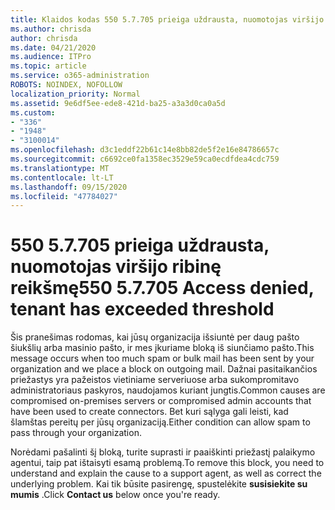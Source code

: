 ```yaml
---
title: Klaidos kodas 550 5.7.705 prieiga uždrausta, nuomotojas viršijo ribinę reikšmę
ms.author: chrisda
author: chrisda
ms.date: 04/21/2020
ms.audience: ITPro
ms.topic: article
ms.service: o365-administration
ROBOTS: NOINDEX, NOFOLLOW
localization_priority: Normal
ms.assetid: 9e6df5ee-ede8-421d-ba25-a3a3d0ca0a5d
ms.custom:
- "336"
- "1948"
- "3100014"
ms.openlocfilehash: d3c1eddf22b61c14e8bb82de5f2e16e84786657c
ms.sourcegitcommit: c6692ce0fa1358ec3529e59ca0ecdfdea4cdc759
ms.translationtype: MT
ms.contentlocale: lt-LT
ms.lasthandoff: 09/15/2020
ms.locfileid: "47784027"
---
```

# <a name="550-57705-access-denied-tenant-has-exceeded-threshold"></a><span data-ttu-id="5e009-102">550 5.7.705 prieiga uždrausta, nuomotojas viršijo ribinę reikšmę</span><span class="sxs-lookup"><span data-stu-id="5e009-102">550 5.7.705 Access denied, tenant has exceeded threshold</span></span>

<span data-ttu-id="5e009-103">Šis pranešimas rodomas, kai jūsų organizacija išsiuntė per daug pašto šiukšlių arba masinio pašto, ir mes įkuriame bloką iš siunčiamo pašto.</span><span class="sxs-lookup"><span data-stu-id="5e009-103">This message occurs when too much spam or bulk mail has been sent by your organization and we place a block on outgoing mail.</span></span>
<span data-ttu-id="5e009-104">Dažnai pasitaikančios priežastys yra pažeistos vietiniame serveriuose arba sukompromitavo administratoriaus paskyros, naudojamos kuriant jungtis.</span><span class="sxs-lookup"><span data-stu-id="5e009-104">Common causes are compromised on-premises servers or compromised admin accounts that have been used to create connectors.</span></span> <span data-ttu-id="5e009-105">Bet kuri sąlyga gali leisti, kad šlamštas pereitų per jūsų organizaciją.</span><span class="sxs-lookup"><span data-stu-id="5e009-105">Either condition can allow spam to pass through your organization.</span></span>

<span data-ttu-id="5e009-106">Norėdami pašalinti šį bloką, turite suprasti ir paaiškinti priežastį palaikymo agentui, taip pat ištaisyti esamą problemą.</span><span class="sxs-lookup"><span data-stu-id="5e009-106">To remove this block, you need to understand and explain the cause to a support agent, as well as correct the underlying problem.</span></span>
<span data-ttu-id="5e009-107">Kai tik būsite pasirengę, spustelėkite **susisiekite su mumis** .</span><span class="sxs-lookup"><span data-stu-id="5e009-107">Click **Contact us** below once you're ready.</span></span>
